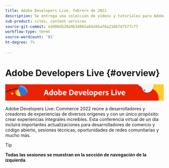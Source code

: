 ```yaml
---
title: Adobe Developers Live, febrero de 2022
description: Se entrega una colección de vídeos y tutoriales para Adobe Experience Manager Sites como parte del evento de Adobe Developers Live.
sub-product: sites, content-services
source-git-commit: edd0bdb28a9b3d065a64a95af6a216b747577c77
workflow-type: tm+mt
source-wordcount: '81'
ht-degree: 7%

---
```


# Adobe Developers Live {#overview}

<img alt="Adobe Developers Live" src="./../../assets/adl.png" />

Adobe Developers Live: Commerce 2022 reúne a desarrolladores y creadores de experiencias de diversos orígenes y con un único propósito: crear experiencias integrales increíbles. Esta conferencia virtual de un día incluirá importantes actualizaciones para desarrolladores de comercio y código abierto, sesiones técnicas, oportunidades de redes comunitarias y mucho más.

<!--- 
## Highlights

<table>
  <tr>
   <td>
      <a href="headless.md">
      <img alt="Headless Sites" src="assets/mathias.png"/>
      </a>
      <div>
         <a href="headless.md"><strong>Headless Sites</strong></a>         
         <br/><em>with Mathias Siegel, Principal Product Manager, AEM Sites</em>
      </div>
      <p>
        <br/>
         With GraphQL for Content Fragments available for AEM 6.5 and Adobe Experience Manager as a Cloud Service, let’s explore how Adobe Experience Manager can be used as a headless CMS.
      </p>
     </td>   
     <td>
      <a href="aep-integration.md">
      <img alt="Overview of Adobe Experience Platform integration" src="assets/eric.png"/>
      </a>
      <div>
         <a href="aep-integration.md"><strong>Overview of Adobe Experience Platform integration</strong></a>
         <br/><em>with Eric Knee, Principal Enterprise Solution Architect</em>
      </div>
      <p>
        <br/>
         This session will give you an overall view of different ways that Adobe Experience Platform can integrate within your ecosystem and things to consider when planning the integration work.
      </p>
   </td>
   </td>
     <td>
      <a href="pdf-services-api.md">
      <img alt="Generating documents and capturing e-signatures in your apps using Adobe Sign API" src="assets/ben.png"/>
      </a>
      <div>
         <a href="pdf-services-api.md"><strong>Generating documents and capturing e-signatures in your apps using Adobe Sign API</strong></a>
         <br/><em>with Ben Vanderberg, Principal Developer Evangelist</em>
      </div>
      <p>
        <br/>
         Adobe Document Generation API is a powerful document creation service driven by Microsoft Word templates merged with your data. When combined with Adobe Sign API, developers have an easy way to generate dynamic documents ready to be processed through the Sign workflow.
      </p>
   </td> 
  </tr>
</table>
--->

>[!TIP]
>
>**Todas las sesiones se muestran en la sección de navegación de la izquierda**.
